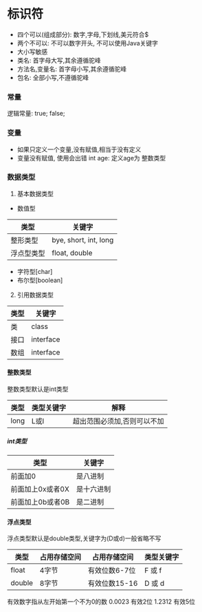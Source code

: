 # 标识符
- 四个可以(组成部分): 数字,字母,下划线,美元符合$
- 两个不可以: 不可以数字开头, 不可以使用Java关键字
- 大小写敏感
- 类名: 首字母大写,其余遵循驼峰
- 方法名,变量名: 首字母小写,其余遵循驼峰
- 包名: 全部小写,不遵循驼峰

### 常量
逻辑常量: true; false;

### 变量
- 如果只定义一个变量,没有赋值,相当于没有定义
- 变量没有赋值, 使用会出错
int age: 定义age为 整数类型

### 数据类型

1. 基本数据类型
- 数值型

| 类型    | 关键字                   |
|-------|-----------------------|
| 整形类型  | bye, short, int, long |
| 浮点型类型 | float, double         |

- 字符型[char]
- 布尔型[boolean]

2. 引用数据类型

| 类型  | 关键字       |
|-----|-----------|
| 类   | class     |
| 接口  | interface |
| 数组  | interface |


#### 整数类型
整数类型默认是int类型

| 类型   | 类型关键字 | 解释             |
|------|-------|----------------|
| long | L或l   | 超出范围必须加,否则可以不加 |



##### int类型
| 类型         | 关键字   |
|------------|-------|
| 前面加0       | 是八进制  |
| 前面加上0x或者0X | 是十六进制 |
| 前面加上0b或者0B | 是二进制  |

#### 浮点类型
浮点类型默认是double类型,关键字为(D或d)一般省略不写

| 类型     | 占用存储空间 | 占用存储空间    | 类型关键字 |
|--------|--------|-----------|-------|
| float  | 4字节    | 有效位数6-7位  | F 或 f |
| double | 8字节    | 有效位数15-16 | D 或 d |
有效数字指从左开始第一个不为0的数
0.0023 有效2位
1.2312 有效5位












